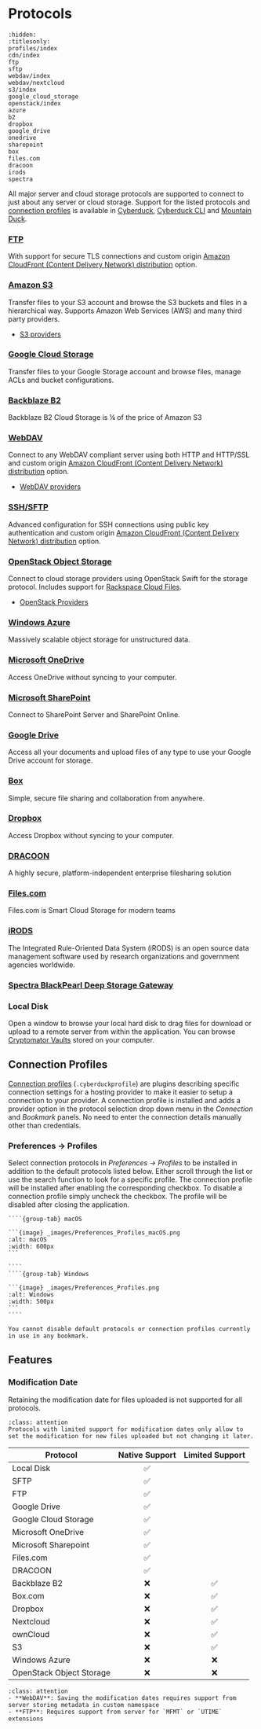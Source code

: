 Protocols
====

```{toctree}
:hidden:
:titlesonly:
profiles/index
cdn/index
ftp
sftp
webdav/index
webdav/nextcloud
s3/index
google_cloud_storage
openstack/index
azure
b2
dropbox
google_drive
onedrive
sharepoint
box
files.com
dracoon
irods
spectra
```

All major server and cloud storage protocols are supported to connect to just about any server or cloud storage. Support for the listed protocols and [connection profiles](profiles/index.md) is available in [Cyberduck](../cyberduck/index.md), [Cyberduck CLI](../cli/index.md) and [Mountain Duck](../mountainduck/index.md).

### [FTP](ftp.md)
With support for secure TLS connections and custom origin [Amazon CloudFront (Content Delivery Network) distribution](../protocols/cdn/cloudfront) option.

### [Amazon S3](s3/index.md)
Transfer files to your S3 account and browse the S3 buckets and files in a hierarchical way. Supports Amazon Web Services (AWS) and many third party providers.

- [S3 providers](s3/index.md#third-party-providers)

### [Google Cloud Storage](google_cloud_storage.md)

Transfer files to your Google Storage account and browse files, manage ACLs and bucket configurations.

### [Backblaze B2](b2.md)
Backblaze B2 Cloud Storage is ¼ of the price of Amazon S3

### [WebDAV](webdav/index.md)
Connect to any WebDAV compliant server using both HTTP and HTTP/SSL and custom origin [Amazon CloudFront (Content Delivery Network) distribution](cdn/cloudfront.md) option.

- [WebDAV providers](webdav/index.md#providers)

### [SSH/SFTP](sftp.md)
Advanced configuration for SSH connections using public key authentication and custom origin [Amazon CloudFront (Content Delivery Network) distribution](cdn/cloudfront.md) option.

### [OpenStack Object Storage](openstack/index.md)
Connect to cloud storage providers using OpenStack Swift for the storage protocol. Includes support for [Rackspace Cloud Files](openstack/cloudfiles).

- [OpenStack Providers](openstack/index.md#third-party-providers)

### [Windows Azure](azure.md)
Massively scalable object storage for unstructured data.

### [Microsoft OneDrive](onedrive.md)
Access OneDrive without syncing to your computer.

### [Microsoft SharePoint](sharepoint.md)
Connect to SharePoint Server and SharePoint Online.

### [Google Drive](google_drive.md)
Access all your documents and upload files of any type to use your Google Drive account for storage.

### [Box](box.md)
Simple, secure file sharing and collaboration from anywhere.

### [Dropbox](dropbox.md)
Access Dropbox without syncing to your computer.

### [DRACOON](dracoon.md)
A highly secure, platform-independent enterprise filesharing solution

### [Files.com](files.com.md)
Files.com is Smart Cloud Storage for modern teams

### [iRODS](irods.md)
The Integrated Rule-Oriented Data System (iRODS) is an open source data management software used by research organizations and government agencies worldwide.

### [Spectra BlackPearl Deep Storage Gateway](spectra.md)

### Local Disk
Open a window to browse your local hard disk to drag files for download or upload to a remote server from within the application. You can browse [Cryptomator Vaults](../cryptomator/index.md#access-vaults-on-local-disk) stored on your computer.


## Connection Profiles

[Connection profiles](profiles/index.md) (`.cyberduckprofile`) are plugins describing specific connection settings for a hosting provider to make it easier to setup a connection to your provider. A connection profile is installed and adds a provider option in the protocol selection drop down menu in the *Connection* and *Bookmark* panels. No need to enter the connection details manually other than credentials.

### Preferences → Profiles

Select connection protocols in _Preferences → Profiles_ to be installed in addition to the default protocols listed below. Either scroll through the list or use the search function to look for a specific profile. The connection profile will be installed after enabling the corresponding checkbox. To disable a connection profile simply uncheck the checkbox. The profile will be disabled after closing the application.

`````{tabs}
````{group-tab} macOS

```{image} _images/Preferences_Profiles_macOS.png
:alt: macOS
:width: 600px
```

````
````{group-tab} Windows

```{image} _images/Preferences_Profiles.png
:alt: Windows
:width: 500px
```
````
`````

```{note}
You cannot disable default protocols or connection profiles currently in use in any bookmark.
```

## Features
### Modification Date
Retaining the modification date for files uploaded is not supported for all protocols.

```{admonition} Mountain Duck
:class: attention
Protocols with limited support for modification dates only allow to set the modification for new files uploaded but not changing it later.
```

| Protocol             | Native Support | Limited Support |
|----------------------| :---: | :---: |
| Local Disk           | ✅ ||
| SFTP                 | ✅ ||
| FTP                  | ✅ ||
| Google Drive         | ✅ ||
| Google Cloud Storage | ✅ ||
| Microsoft OneDrive   | ✅ ||
| Microsoft Sharepoint | ✅ ||
| Files.com            | ✅ ||
| DRACOON              | ✅ ||
| Backblaze B2         | ❌	| ✅ |
| Box.com              | ❌	| ✅ |
| Dropbox              | ❌	| ✅ |
| Nextcloud            | ❌ | ✅ |
| ownCloud             | ❌	| ✅ |
| S3                   | ❌ | ✅ |
| Windows Azure        | ❌ | ❌ |
| OpenStack Object Storage        | ❌ | ❌ |

```{admonition} Interoperability
:class: attention
- **WebDAV**: Saving the modification dates requires support from server storing metadata in custom namespace
- **FTP**: Requires support from server for `MFMT` or `UTIME` extensions
```
